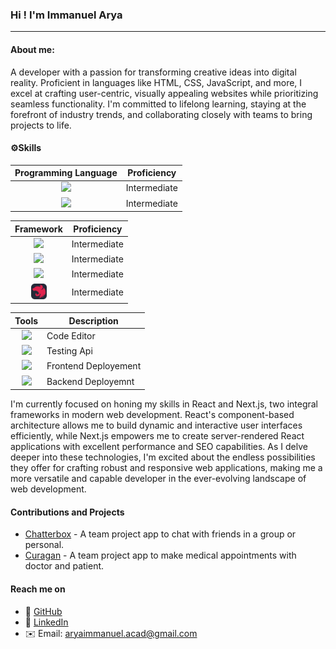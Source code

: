 ### Hi ! I'm Immanuel Arya

---

#### About me:

A developer with a passion for transforming creative ideas into digital reality. Proficient in languages like HTML, CSS, JavaScript, and more, I excel at crafting user-centric, visually appealing websites while prioritizing seamless functionality. I'm committed to lifelong learning, staying at the forefront of industry trends, and collaborating closely with teams to bring projects to life.

#### ⚙️Skills

|                                         Programming Language                                          | Proficiency  |
| :---------------------------------------------------------------------------------------------------: | ------------ |
|        <img src='https://logospng.org/download/javascript/logo-javascript-256.png' width='25'>        | Intermediate |
| <img src='https://cdn.iconscout.com/icon/free/png-256/free-typescript-1174965.png?f=webp' width='25'> | Intermediate |

|                                                                              Framework                                                                               | Proficiency  |
| :------------------------------------------------------------------------------------------------------------------------------------------------------------------: | ------------ |
|                                  <img src='https://cdn.iconscout.com/icon/free/png-256/free-react-1-282599.png?f=webp' width='25'>                                   | Intermediate |
| <img src='https://bradlc.gallerycdn.vsassets.io/extensions/bradlc/vscode-tailwindcss/0.11.8/1693861691512/Microsoft.VisualStudio.Services.Icons.Default' width='25'> | Intermediate |
|                                   <img src='https://static-00.iconduck.com/assets.00/nextjs-icon-256x256-rtk6xpgu.png' width='25'>                                   | Intermediate |
|                                  <img src='https://raw.githubusercontent.com/jpb06/jpb06/master/icons/NestJS-Dark.svg' width='25'>                                   | Intermediate |

|                                                Tools                                                | Description          |
| :-------------------------------------------------------------------------------------------------: | -------------------- |
|          <img src='https://code.visualstudio.com/assets/apple-touch-icon.png' width='25'>           | Code Editor          |
| <img src='https://cdn.iconscout.com/icon/free/png-256/free-postman-3521648-2945092.png' width='25'> | Testing Api          |
| <img src='https://cdn.iconscout.com/icon/free/png-256/free-netlify-3628945-3030170.png' width='25'> | Frontend Deployement |
|                   <img src='https://railway.app/brand/logo-dark.svg' width='25'>                    | Backend Deployemnt   |

I'm currently focused on honing my skills in React and Next.js, two integral frameworks in modern web development. React's component-based architecture allows me to build dynamic and interactive user interfaces efficiently, while Next.js empowers me to create server-rendered React applications with excellent performance and SEO capabilities. As I delve deeper into these technologies, I'm excited about the endless possibilities they offer for crafting robust and responsive web applications, making me a more versatile and capable developer in the ever-evolving landscape of web development.

#### Contributions and Projects

- [Chatterbox](https://github.com/aryaimmanuel/ChatterBox) - A team project app to chat with friends in a group or personal.
- [Curagan](https://github.com/aryaimmanuel/curagan-frontend) - A team project app to make medical appointments with doctor and patient.

#### Reach me on

- 🔸 [GitHub](https://github.com/aryaimmanuel)
- 🔗 [LinkedIn](https://linkedin.com/in/aryaimmanuel)
- ✉️ Email: aryaimmanuel.acad@gmail.com
